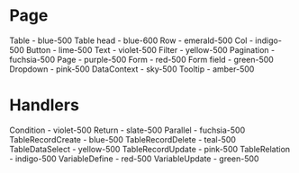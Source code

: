 # Page

Table - blue-500
Table head - blue-600
Row - emerald-500
Col - indigo-500
Button - lime-500
Text - violet-500
Filter - yellow-500
Pagination - fuchsia-500
Page - purple-500
Form - red-500
Form field - green-500
Dropdown - pink-500
DataContext - sky-500
Tooltip - amber-500

# Handlers

Condition - violet-500
Return - slate-500
Parallel - fuchsia-500
TableRecordCreate - blue-500
TableRecordDelete - teal-500
TableDataSelect - yellow-500
TableRecordUpdate - pink-500
TableRelation - indigo-500
VariableDefine - red-500
VariableUpdate - green-500
